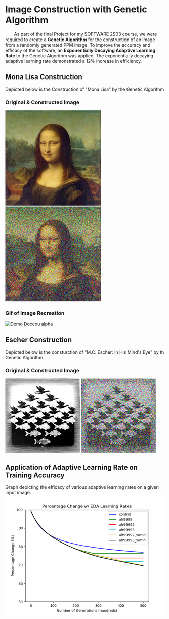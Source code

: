 # Image Construction with Genetic Algorithm

&nbsp;&nbsp;&nbsp;&nbsp;&nbsp;&nbsp; As part of the final Project for my SOFTWARE 2S03 course, we were required to create a **Genetic Algorithm** for the construction of an image from a randomly generated PPM image. To improve the accuracy and efficacy of the software, an **Exponentially Decaying Adaptive Learning Rate** to the Genetic Algorithm was applied. The exponentially decaying adaptive learning rate demonstrated a 12% increase in efficiency.

## Mona Lisa Construction
Depicted below is the Construction of "Mona Lisa" by the Genetic Algorithm

### Original & Constructed Image
![Original](results/mona_lisa.jpg)
![Constructed](results/mona_lisa_200k.png)
### Gif of Image Recreation
![Demo Doccou alpha](https://j.gifs.com/oQDJnY.gif)

## Escher Construction
Depicted below is the consturction of "M.C. Escher: In His Mind's Eye" by th Genetic Algorithm

### Original & Constructed Image
![Original](results/Escher.jpg)
![Constructed](results/500kescher.png)



## Application of Adaptive Learning Rate on Training Accuracy
Graph depicting the efficacy of various adaptive learning rates on a given input image.
![Graphed Results](graphing_data/Escher-EDA-Progress-Plots.png)
